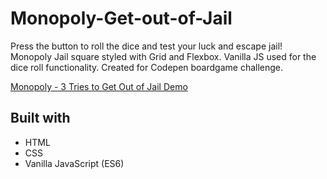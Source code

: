 # Monopoly-Get-out-of-Jail
Press the button to roll the dice and test your luck and escape jail! Monopoly Jail square styled with Grid and Flexbox. Vanilla JS used for the dice roll functionality. Created for Codepen boardgame challenge.

[Monopoly - 3 Tries to Get Out of Jail Demo](https://codepen.io/pursuitofleisure/pen/YzzvMRe "Monopoly - 3 Tries to Get Out of Jail Demo")

## Built with
* HTML
* CSS
* Vanilla JavaScript (ES6)

